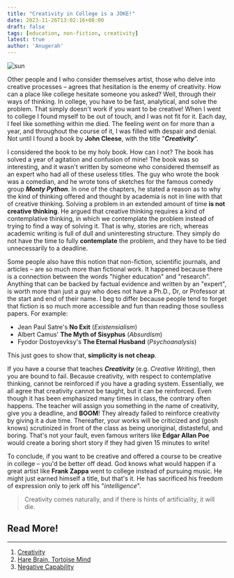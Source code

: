 ```yaml
---
title: "Creativity in College is a JOKE!"
date: 2023-11-26T13:02:16+08:00
draft: false
tags: [education, non-fiction, creativity]
latest: true
author: 'Anugerah'
---
```


![sun](/sun.png#center)

Other people and I who consider themselves artist, those who delve into creative processes – agrees that hesitation is the enemy of creativity. How can a place like college hesitate someone you asked? Well, through their ways of thinking. In college, you have to be fast, analytical, and solve the problem. That simply doesn't work if you want to be creative! When I went to college I found myself to be out of touch, and I was not fit for it. Each day, I feel like something within me died. The feeling went on for more than a year, and throughout the course of it, I was filled with despair and denial. Not until I found a book by **John Cleese**, with the title "***Creativity***".

I considered the book to be my holy book. How can I not? The book has solved a year of agitation and confusion of mine! The book was so interesting, and it wasn't written by someone who considered themself as an expert who had all of these useless titles. The guy who wrote the book was a comedian, and he wrote tons of sketches for the famous comedy group ***Monty Python***. In one of the chapters, he stated a reason as to why the kind of thinking offered and thought by academia is not in line with that of creative thinking. Solving a problem in an extended amount of time **is not creative thinking**. He argued that creative thinking requires a kind of contemplative thinking, in which we contemplate the problem instead of trying to find a way of solving it. That is why, stories are rich, whereas academic writing is full of dull and uninteresting structure. They simply do not have the time to fully **contemplate** the problem, and they have to be tied unnecessarily to a deadline.

Some people also have this notion that non-fiction, scientific journals, and articles – are so much more than fictional work. It happened because there is a connection between the words "higher education" and "research". Anything that can be backed by factual evidence and written by an "expert", is worth more than just a guy who does not have a Ph.D., Dr, or Professor at the start and end of their name. I beg to differ because people tend to forget that fiction is so much more accessible and fun than reading those soulless papers. For example:

- Jean Paul Satre's **No Exit** (*Existensialism*)
- Albert Camus' **The Myth of Sisyphus** (*Absurdism*)
- Fyodor Dostoyevksy's **The Eternal Husband** (*Psychoanalysis*)

This just goes to show that, **simplicity is not cheap**.

If you have a course that teaches ***Creativity*** (e.g. *Creative Writing*), then you are bound to fail. Because creativity, with respect to contemplative thinking, cannot be reinforced if you have a grading system. Essentially, we all agree that creativity cannot be taught, but it can be reinforced. Even though it has been emphasized many times in class, the contrary often happens. The teacher will assign you something in the name of creativity, give you a deadline, and **BOOM**! They already failed to reinforce creativity by giving it a due time. Thereafter, your works will be criticized and (gosh knows) scrutinized in front of the class as being unoriginal, distasteful, and boring. That's not your fault, even famous writers like **Edgar Allan Poe** would create a boring short story if they had given 15 minutes to write!

To conclude, if you want to be creative and offered a course to be creative in college – you'd be better off dead. God knows what would happen if a great artist like **Frank Zappa** went to college instead of pursuing music. He might just earned himself a title, but that's it. He has sacrificed his freedom of expression only to jerk off his "*intelligence*". 

>Creativity comes naturally, and if there is hints of artificiality, it will die.

## Read More!
---
1. [Creativity](https://app.thestorygraph.com/books/4b89fd4d-332f-408e-b8b6-f065b69a1bbe)
2. [Hare Brain, Tortoise Mind](https://app.thestorygraph.com/books/fa5f300e-e0d1-40c6-b069-cdf46fcb6339)
3. [Negative Capability](https://aeon.co/essays/it-is-art-not-apps-that-helps-us-with-our-complex-feelings)
